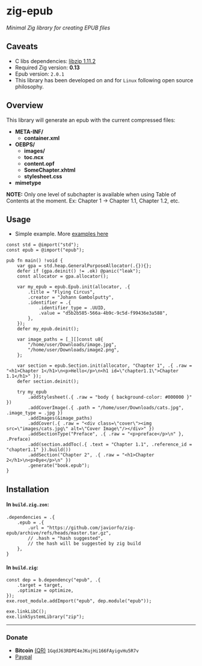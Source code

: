 # zig-epub
*Minimal Zig library for creating EPUB files*

## Caveats
- C libs dependencies: [libzip 1.11.2](https://github.com/nih-at/libzip) 
- Required Zig version: **0.13**
- Epub version: `2.0.1`
- This library has been developed on and for `Linux` following open source philosophy.

## Overview
This library will generate an epub with the current compressed files:
- **META-INF/**
    - **container.xml**
- **OEBPS/**
    - **images/**
    - **toc.ncx**
    - **content.opf**
    - **SomeChapter.xhtml**
    - **stylesheet.css**
- **mimetype**

**NOTE:** Only one level of subchapter is available when using Table of Contents at the moment. Ex: Chapter 1 -> Chapter 1.1, Chapter 1.2, etc.

## Usage
- Simple example. More [examples here](https://github.com/javiorfo/zig-epub/tree/master/examples)
```zig
const std = @import("std");
const epub = @import("epub");

pub fn main() !void {
    var gpa = std.heap.GeneralPurposeAllocator(.{}){};
    defer if (gpa.deinit() != .ok) @panic("leak");
    const allocator = gpa.allocator();

    var my_epub = epub.Epub.init(allocator, .{
        .title = "Flying Circus",
        .creator = "Johann Gambolputty",
        .identifier = .{
            .identifier_type = .UUID,
            .value = "d5b2b585-566a-4b9c-9c5d-f99436e3a588",
        },
    });
    defer my_epub.deinit();

    var image_paths = [_][]const u8{
        "/home/user/Downloads/image.jpg",
        "/home/user/Downloads/image2.png",
    };

    var section = epub.Section.init(allocator, "Chapter 1", .{ .raw = "<h1>Chapter 1</h1>\n<p>Hello</p>\n<h1 id=\"chapter1.1\">Chapter 1.1</h1>" });
    defer section.deinit();

    try my_epub
        .addStylesheet(.{ .raw = "body { background-color: #000000 }" })
        .addCoverImage(.{ .path = "/home/user/Downloads/cats.jpg", .image_type = .jpg })
        .addImages(&image_paths)
        .addCover(.{ .raw = "<div class=\"cover\"><img src=\"images/cats.jpg\" alt=\"Cover Image\"/></div>" })
        .addSectionType("Preface", .{ .raw = "<p>preface</p>\n" }, .Preface)
        .add(section.addToc(.{ .text = "Chapter 1.1", .reference_id = "chapter1.1" }).build())
        .addSection("Chapter 2", .{ .raw = "<h1>Chapter 2</h1>\n<p>Bye</p>\n" })
        .generate("book.epub");
}
```

## Installation
#### In `build.zig.zon`:
```zig
.dependencies = .{
    .epub = .{
        .url = "https://github.com/javiorfo/zig-epub/archive/refs/heads/master.tar.gz",            
        // .hash = "hash suggested",
        // the hash will be suggested by zig build
    },
}
```

#### In `build.zig`:
```zig
const dep = b.dependency("epub", .{
    .target = target,
    .optimize = optimize,
});
exe.root_module.addImport("epub", dep.module("epub"));

exe.linkLibC();
exe.linkSystemLibrary("zip");
```

---

### Donate
- **Bitcoin** [(QR)](https://raw.githubusercontent.com/javiorfo/img/master/crypto/bitcoin.png)  `1GqdJ63RDPE4eJKujHi166FAyigvHu5R7v`
- [Paypal](https://www.paypal.com/donate/?hosted_button_id=FA7SGLSCT2H8G)
